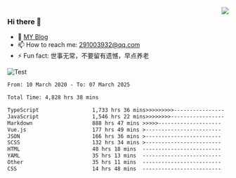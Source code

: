 <img align='right' src='https://github-readme-stats.vercel.app/api?username=niaogege&show_icons=true&theme=radical'/>

### Hi there 👋

- 🌱 [MY Blog](https://bythewayer.com/)
- 📫 How to reach me: 291003932@qq.com
- ⚡ Fun fact:  世事无常，不要留有遗憾，早点养老

![Test](https://github-readme-stats.vercel.app/api/top-langs/?username=niaogege&layout=compact)

<!--START_SECTION:waka-->

```txt
From: 10 March 2020 - To: 07 March 2025

Total Time: 4,828 hrs 38 mins

TypeScript                 1,733 hrs 36 mins>>>>>>>>>----------------   35.90 %
JavaScript                 1,546 hrs 22 mins>>>>>>>>-----------------   32.02 %
Markdown                   888 hrs 47 mins >>>>>--------------------   18.41 %
Vue.js                     177 hrs 49 mins >------------------------   03.68 %
JSON                       166 hrs 36 mins >------------------------   03.45 %
SCSS                       132 hrs 34 mins >------------------------   02.75 %
HTML                       48 hrs 18 mins  -------------------------   01.00 %
YAML                       35 hrs 13 mins  -------------------------   00.73 %
Other                      35 hrs 11 mins  -------------------------   00.73 %
CSS                        14 hrs 48 mins  -------------------------   00.31 %
```

<!--END_SECTION:waka-->
